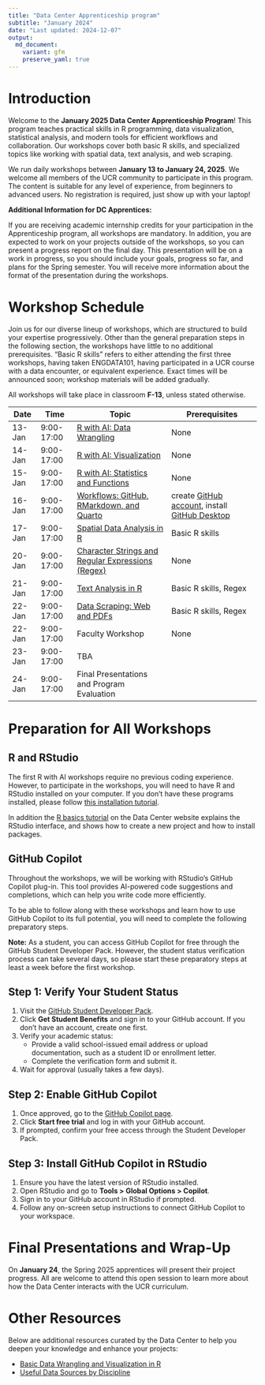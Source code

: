 ```yaml
---
title: "Data Center Apprenticeship program"
subtitle: "January 2024"
date: "Last updated: 2024-12-07"
output:
  md_document:
    variant: gfm
    preserve_yaml: true
---
```


# Introduction

Welcome to the **January 2025 Data Center Apprenticeship Program**! This
program teaches practical skills in R programming, data visualization,
statistical analysis, and modern tools for efficient workflows and
collaboration. Our workshops cover both basic R skills, and specialized
topics like working with spatial data, text analysis, and web scraping.

We run daily workshops between **January 13 to January 24, 2025**. We
welcome all members of the UCR community to participate in this program.
The content is suitable for any level of experience, from beginners to
advanced users. No registration is required, just show up with your
laptop!

**Additional Information for DC Apprentices:**

If you are receiving academic internship credits for your participation
in the Apprenticeship program, all workshops are mandatory. In addition,
you are expected to work on your projects outside of the workshops, so
you can present a progress report on the final day. This presentation
will be on a work in progress, so you should include your goals,
progress so far, and plans for the Spring semester. You will receive
more information about the format of the presentation during the
workshops.

# Workshop Schedule

Join us for our diverse lineup of workshops, which are structured to
build your expertise progressively. Other than the general preparation
steps in the following section, the workshops have little to no
additional prerequisites. “Basic R skills” refers to either attending
the first three workshops, having taken ENGDATA101, having participated
in a UCR course with a data encounter, or equivalent experience. Exact
times will be announced soon; workshop materials will be
added gradually.

All workshops will take place in classroom **F-13**, unless stated otherwise.

| Date   | Time       | Topic                                         | Prerequisites |
|--------|------------|-----------------------------------------------|---------------|
| 13-Jan | 9:00-17:00 | [R with AI: Data Wrangling](wrangling)        | None          |
| 14-Jan | 9:00-17:00 | [R with AI: Visualization](visualization)     | None          |
| 15-Jan | 9:00-17:00 | [R with AI: Statistics and Functions](statistics) | None          |
| 16-Jan | 9:00-17:00 | [Workflows: GitHub, RMarkdown, and Quarto](workflows) | create [GitHub account](https://github.com/), install [GitHub Desktop](https://desktop.github.com/download/) |
| 17-Jan | 9:00-17:00 | [Spatial Data Analysis in R](spatial)         | Basic R skills |
| 20-Jan | 9:00-17:00 | [Character Strings and Regular Expressions (Regex)](strings) | None          |
| 21-Jan | 9:00-17:00 | [Text Analysis in R](text)                   | Basic R skills, Regex |
| 22-Jan | 9:00-17:00 | [Data Scraping: Web and PDFs](scraping)      | Basic R skills, Regex |
| 22-Jan | 9:00-17:00 | Faculty Workshop                             | None          |
| 23-Jan | 9:00-17:00 | TBA                                          |               |
| 24-Jan | 9:00-17:00 | Final Presentations and Program Evaluation   |               |


# Preparation for All Workshops

## R and RStudio

The first R with AI workshops require no previous coding experience.
However, to participate in the workshops, you will need to have R and
RStudio installed on your computer. If you don’t have these programs
installed, please follow [this installation
tutorial](../../tutorials/r_install).

In addition the [R basics tutorial](../../../tutorials/r_basics) on the 
Data Center website explains the RStudio interface, and shows how to create 
a new project and how to install packages.

## GitHub Copilot

Throughout the workshops, we will be working with RStudio’s GitHub
Copilot plug-in. This tool provides AI-powered code suggestions and
completions, which can help you write code more efficiently.

To be able to follow along with these workshops and learn how to use
GitHub Copilot to its full potential, you will need to complete the
following preparatory steps.

**Note:** As a student, you can access GitHub Copilot for free through
the GitHub Student Developer Pack. However, the student status
verification process can take several days, so please start these
preparatory steps at least a week before the first workshop.

## Step 1: Verify Your Student Status

1.  Visit the [GitHub Student Developer
    Pack](https://education.github.com/pack).
2.  Click **Get Student Benefits** and sign in to your GitHub account.
    If you don’t have an account, create one first.
3.  Verify your academic status:
    - Provide a valid school-issued email address or upload
      documentation, such as a student ID or enrollment letter.
    - Complete the verification form and submit it.
4.  Wait for approval (usually takes a few days).

## Step 2: Enable GitHub Copilot

1.  Once approved, go to the [GitHub Copilot
    page](https://github.com/features/copilot).
2.  Click **Start free trial** and log in with your GitHub account.
3.  If prompted, confirm your free access through the Student Developer
    Pack.

## Step 3: Install GitHub Copilot in RStudio

1.  Ensure you have the latest version of RStudio installed.
2.  Open RStudio and go to **Tools \> Global Options \> Copilot**.
3.  Sign in to your GitHub account in RStudio if prompted.
4.  Follow any on-screen setup instructions to connect GitHub Copilot to
    your workspace.

# Final Presentations and Wrap-Up

On **January 24**, the Spring 2025 apprentices will present their
project progress. All are welcome to attend this open session to learn
more about how the Data Center interacts with the UCR curriculum.

# Other Resources

Below are additional resources curated by the Data Center to help you
deepen your knowledge and enhance your projects:

- [Basic Data Wrangling and Visualization in R](../../tutorials/links)
- [Useful Data Sources by Discipline](../../tutorials/data)
